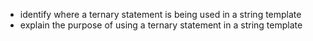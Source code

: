 * identify where a ternary statement is being used in a string template
* explain the purpose of using a ternary statement in a string template